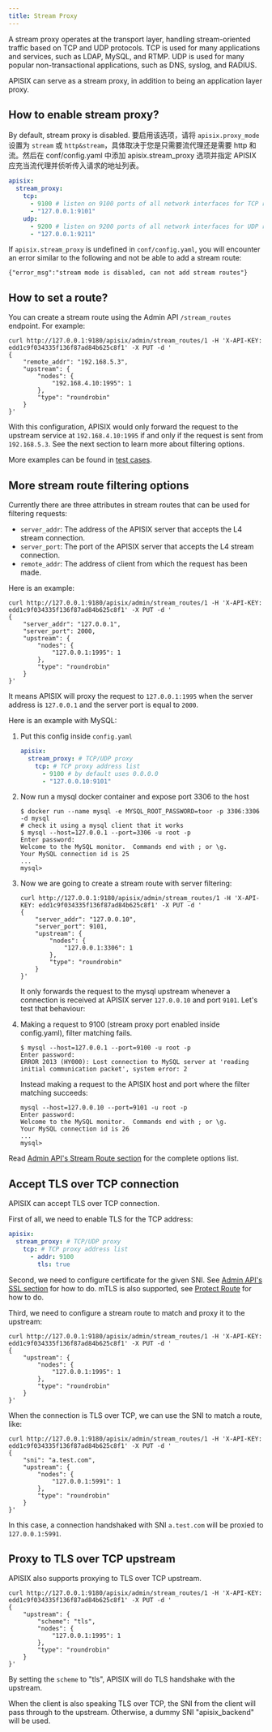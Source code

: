 ```yaml
---
title: Stream Proxy
---
```


<!--
#
# Licensed to the Apache Software Foundation (ASF) under one or more
# contributor license agreements.  See the NOTICE file distributed with
# this work for additional information regarding copyright ownership.
# The ASF licenses this file to You under the Apache License, Version 2.0
# (the "License"); you may not use this file except in compliance with
# the License.  You may obtain a copy of the License at
#
#     http://www.apache.org/licenses/LICENSE-2.0
#
# Unless required by applicable law or agreed to in writing, software
# distributed under the License is distributed on an "AS IS" BASIS,
# WITHOUT WARRANTIES OR CONDITIONS OF ANY KIND, either express or implied.
# See the License for the specific language governing permissions and
# limitations under the License.
#
-->

A stream proxy operates at the transport layer, handling stream-oriented traffic based on TCP and UDP protocols. TCP is used for many applications and services, such as LDAP, MySQL, and RTMP. UDP is used for many popular non-transactional applications, such as DNS, syslog, and RADIUS.

APISIX can serve as a stream proxy, in addition to being an application layer proxy.

## How to enable stream proxy?

By default, stream proxy is disabled.
要启用该选项，请将 `apisix.proxy_mode` 设置为 `stream` 或 `http&stream`，具体取决于您是只需要流代理还是需要 http 和流。然后在 conf/config.yaml 中添加 apisix.stream_proxy 选项并指定 APISIX 应充当流代理并侦听传入请求的地址列表。

```yaml
apisix:
  stream_proxy:
    tcp:
      - 9100 # listen on 9100 ports of all network interfaces for TCP requests
      - "127.0.0.1:9101"
    udp:
      - 9200 # listen on 9200 ports of all network interfaces for UDP requests
      - "127.0.0.1:9211"
```

If `apisix.stream_proxy` is undefined in `conf/config.yaml`, you will encounter an error similar to the following and not be able to add a stream route:

```
{"error_msg":"stream mode is disabled, can not add stream routes"}
```

## How to set a route?

You can create a stream route using the Admin API `/stream_routes` endpoint. For example:

```shell
curl http://127.0.0.1:9180/apisix/admin/stream_routes/1 -H 'X-API-KEY: edd1c9f034335f136f87ad84b625c8f1' -X PUT -d '
{
    "remote_addr": "192.168.5.3",
    "upstream": {
        "nodes": {
            "192.168.4.10:1995": 1
        },
        "type": "roundrobin"
    }
}'
```

With this configuration, APISIX would only forward the request to the upstream service at `192.168.4.10:1995` if and only if the request is sent from `192.168.5.3`. See the next section to learn more about filtering options.

More examples can be found in [test cases](https://github.com/apache/apisix/blob/master/t/stream-node/sanity.t).

## More stream route filtering options

Currently there are three attributes in stream routes that can be used for filtering requests:

- `server_addr`: The address of the APISIX server that accepts the L4 stream connection.
- `server_port`: The port of the APISIX server that accepts the L4 stream connection.
- `remote_addr`: The address of client from which the request has been made.

Here is an example:

```shell
curl http://127.0.0.1:9180/apisix/admin/stream_routes/1 -H 'X-API-KEY: edd1c9f034335f136f87ad84b625c8f1' -X PUT -d '
{
    "server_addr": "127.0.0.1",
    "server_port": 2000,
    "upstream": {
        "nodes": {
            "127.0.0.1:1995": 1
        },
        "type": "roundrobin"
    }
}'
```

It means APISIX will proxy the request to `127.0.0.1:1995` when the server address is `127.0.0.1` and the server port is equal to `2000`.

Here is an example with MySQL:

1. Put this config inside `config.yaml`

   ```yaml
   apisix:
     stream_proxy: # TCP/UDP proxy
       tcp: # TCP proxy address list
         - 9100 # by default uses 0.0.0.0
         - "127.0.0.10:9101"
   ```

2. Now run a mysql docker container and expose port 3306 to the host

   ```shell
   $ docker run --name mysql -e MYSQL_ROOT_PASSWORD=toor -p 3306:3306 -d mysql
   # check it using a mysql client that it works
   $ mysql --host=127.0.0.1 --port=3306 -u root -p
   Enter password:
   Welcome to the MySQL monitor.  Commands end with ; or \g.
   Your MySQL connection id is 25
   ...
   mysql>
   ```

3. Now we are going to create a stream route with server filtering:

   ```shell
   curl http://127.0.0.1:9180/apisix/admin/stream_routes/1 -H 'X-API-KEY: edd1c9f034335f136f87ad84b625c8f1' -X PUT -d '
   {
       "server_addr": "127.0.0.10",
       "server_port": 9101,
       "upstream": {
           "nodes": {
               "127.0.0.1:3306": 1
           },
           "type": "roundrobin"
       }
   }'
   ```

   It only forwards the request to the mysql upstream whenever a connection is received at APISIX server `127.0.0.10` and port `9101`. Let's test that behaviour:

4. Making a request to 9100 (stream proxy port enabled inside config.yaml), filter matching fails.

   ```shell
   $ mysql --host=127.0.0.1 --port=9100 -u root -p
   Enter password:
   ERROR 2013 (HY000): Lost connection to MySQL server at 'reading initial communication packet', system error: 2

   ```

   Instead making a request to the APISIX host and port where the filter matching succeeds:

   ```shell
   mysql --host=127.0.0.10 --port=9101 -u root -p
   Enter password:
   Welcome to the MySQL monitor.  Commands end with ; or \g.
   Your MySQL connection id is 26
   ...
   mysql>
   ```

Read [Admin API's Stream Route section](./admin-api.md#stream-route) for the complete options list.

## Accept TLS over TCP connection

APISIX can accept TLS over TCP connection.

First of all, we need to enable TLS for the TCP address:

```yaml
apisix:
  stream_proxy: # TCP/UDP proxy
    tcp: # TCP proxy address list
      - addr: 9100
        tls: true
```

Second, we need to configure certificate for the given SNI.
See [Admin API's SSL section](./admin-api.md#ssl) for how to do.
mTLS is also supported, see [Protect Route](./mtls.md#protect-route) for how to do.

Third, we need to configure a stream route to match and proxy it to the upstream:

```shell
curl http://127.0.0.1:9180/apisix/admin/stream_routes/1 -H 'X-API-KEY: edd1c9f034335f136f87ad84b625c8f1' -X PUT -d '
{
    "upstream": {
        "nodes": {
            "127.0.0.1:1995": 1
        },
        "type": "roundrobin"
    }
}'
```

When the connection is TLS over TCP, we can use the SNI to match a route, like:

```shell
curl http://127.0.0.1:9180/apisix/admin/stream_routes/1 -H 'X-API-KEY: edd1c9f034335f136f87ad84b625c8f1' -X PUT -d '
{
    "sni": "a.test.com",
    "upstream": {
        "nodes": {
            "127.0.0.1:5991": 1
        },
        "type": "roundrobin"
    }
}'
```

In this case, a connection handshaked with SNI `a.test.com` will be proxied to `127.0.0.1:5991`.

## Proxy to TLS over TCP upstream

APISIX also supports proxying to TLS over TCP upstream.

```shell
curl http://127.0.0.1:9180/apisix/admin/stream_routes/1 -H 'X-API-KEY: edd1c9f034335f136f87ad84b625c8f1' -X PUT -d '
{
    "upstream": {
        "scheme": "tls",
        "nodes": {
            "127.0.0.1:1995": 1
        },
        "type": "roundrobin"
    }
}'
```

By setting the `scheme` to "tls", APISIX will do TLS handshake with the upstream.

When the client is also speaking TLS over TCP, the SNI from the client will pass through to the upstream. Otherwise, a dummy SNI "apisix_backend" will be used.
